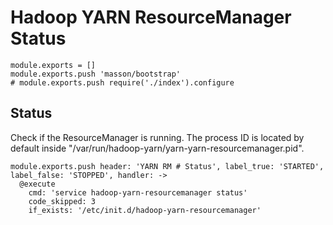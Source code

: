 
# Hadoop YARN ResourceManager Status

    module.exports = []
    module.exports.push 'masson/bootstrap'
    # module.exports.push require('./index').configure

## Status

Check if the ResourceManager is running. The process ID is located by default
inside "/var/run/hadoop-yarn/yarn-yarn-resourcemanager.pid".

    module.exports.push header: 'YARN RM # Status', label_true: 'STARTED', label_false: 'STOPPED', handler: ->
      @execute
        cmd: 'service hadoop-yarn-resourcemanager status'
        code_skipped: 3
        if_exists: '/etc/init.d/hadoop-yarn-resourcemanager'
